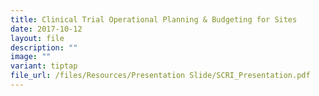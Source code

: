 ```yaml
---
title: Clinical Trial Operational Planning & Budgeting for Sites
date: 2017-10-12
layout: file
description: ""
image: ""
variant: tiptap
file_url: /files/Resources/Presentation Slide/SCRI_Presentation.pdf
---
```

